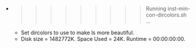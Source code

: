 * >>>>>>>>> Running inst-min-con-dircolors.sh ...
  * Set dircolors to use  to make ls more beautiful.
  * Disk size = 1482772K. Space Used = 24K. Runtime = 00:00:00:00.
